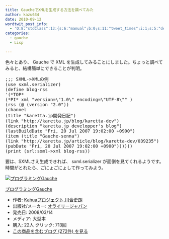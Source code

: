 ```yaml
---
title: GaucheでXMLを生成する方法を調べてみた
author: kazu634
date: 2010-09-12
wordtwit_post_info:
  - 'O:8:"stdClass":13:{s:6:"manual";b:0;s:11:"tweet_times";i:1;s:5:"delay";i:0;s:7:"enabled";i:1;s:10:"separation";s:2:"60";s:7:"version";s:3:"3.7";s:14:"tweet_template";b:0;s:6:"status";i:2;s:6:"result";a:0:{}s:13:"tweet_counter";i:2;s:13:"tweet_log_ids";a:1:{i:0;i:5343;}s:9:"hash_tags";a:0:{}s:8:"accounts";a:1:{i:0;s:7:"kazu634";}}'
categories:
  - gauche
  - Lisp

---
```

<div class="section">
<p>
    色々とあり、 Gauche で XML を生成してみることにしました。ちょっと調べてみると、結構簡単にできることが判明。
</p>
  
<pre class="syntax-highlight">
<span class="synComment">;;; SXML-&#62;XMLの例</span>
<span class="synSpecial">(</span>use sxml.serializer<span class="synSpecial">)</span>
<span class="synSpecial">(</span>define blog-rss
<span class="synSpecial">'(</span>*TOP*
<span class="synSpecial">(</span>*PI* xml <span class="synConstant">&#34;version=\&#34;1.0\&#34; encoding=\&#34;UTF-8\&#34;&#34;</span> <span class="synSpecial">)</span>
<span class="synSpecial">(</span>rss <span class="synSpecial">(</span>@ <span class="synSpecial">(</span>version <span class="synConstant">&#34;2.0&#34;</span><span class="synSpecial">))</span>
<span class="synSpecial">(</span>channel
<span class="synSpecial">(</span>title <span class="synConstant">&#34;karetta.jp開発日記&#34;</span><span class="synSpecial">)</span>
<span class="synSpecial">(</span>link <span class="synConstant">&#34;http://karetta.jp/blog/karetta-dev&#34;</span><span class="synSpecial">)</span>
<span class="synSpecial">(</span>description <span class="synConstant">&#34;karetta.jp developper's blog&#34;</span><span class="synSpecial">)</span>
<span class="synSpecial">(</span>lastBuildDate <span class="synConstant">&#34;Fri, 20 Jul 2007 19:02:00 +0900&#34;</span><span class="synSpecial">)</span>
<span class="synSpecial">(</span>item <span class="synSpecial">(</span>title <span class="synConstant">&#34;Gauche-senna&#34;</span><span class="synSpecial">)</span>
<span class="synSpecial">(</span>link <span class="synConstant">&#34;http://karetta.jp/article/blog/karetta-dev/039235&#34;</span><span class="synSpecial">)</span>
<span class="synSpecial">(</span>pubDate <span class="synConstant">&#34;Fri, 20 Jul 2007 19:02:00 +0900&#34;</span><span class="synSpecial">))))))</span>
<span class="synSpecial">(</span><span class="synStatement">print</span> <span class="synSpecial">(</span>srl:sxml-&#62;xml blog-rss<span class="synSpecial">))</span>
</pre>
  
<p>
    要は、SXMLさえ生成できれば、 sxml.serializer が面倒を見てくれるようです。時間がとれたら、ごにょごにょして作ってみよう。
</p>
  
<div class="hatena-asin-detail">
<a href="http://www.amazon.co.jp/dp/4873113482/?tag=hatena_st1-22&ascsubtag=d-7ibv" onclick="__gaTracker('send', 'event', 'outbound-article', 'http://www.amazon.co.jp/dp/4873113482/?tag=hatena_st1-22&ascsubtag=d-7ibv', '');"><img src="https://images-na.ssl-images-amazon.com/images/I/51Exg14b4uL._SL160_.jpg" class="hatena-asin-detail-image" alt="プログラミングGauche" title="プログラミングGauche" /></a></p> 
    
<div class="hatena-asin-detail-info">
<p class="hatena-asin-detail-title">
<a href="http://www.amazon.co.jp/dp/4873113482/?tag=hatena_st1-22&ascsubtag=d-7ibv" onclick="__gaTracker('send', 'event', 'outbound-article', 'http://www.amazon.co.jp/dp/4873113482/?tag=hatena_st1-22&ascsubtag=d-7ibv', 'プログラミングGauche');">プログラミングGauche</a>
</p>
      
<ul>
<li>
<span class="hatena-asin-detail-label">作者:</span> <a href="http://d.hatena.ne.jp/keyword/Kahua%A5%D7%A5%ED%A5%B8%A5%A7%A5%AF%A5%C8" onclick="__gaTracker('send', 'event', 'outbound-article', 'http://d.hatena.ne.jp/keyword/Kahua%A5%D7%A5%ED%A5%B8%A5%A7%A5%AF%A5%C8', 'Kahuaプロジェクト');" class="keyword">Kahuaプロジェクト</a>,<a href="http://d.hatena.ne.jp/keyword/%C0%EE%B9%E7%BB%CB%CF%AF" onclick="__gaTracker('send', 'event', 'outbound-article', 'http://d.hatena.ne.jp/keyword/%C0%EE%B9%E7%BB%CB%CF%AF', '川合史朗');" class="keyword">川合史朗</a>
</li>
<li>
<span class="hatena-asin-detail-label">出版社/メーカー:</span> <a href="http://d.hatena.ne.jp/keyword/%A5%AA%A5%E9%A5%A4%A5%EA%A1%BC%A5%B8%A5%E3%A5%D1%A5%F3" onclick="__gaTracker('send', 'event', 'outbound-article', 'http://d.hatena.ne.jp/keyword/%A5%AA%A5%E9%A5%A4%A5%EA%A1%BC%A5%B8%A5%E3%A5%D1%A5%F3', 'オライリージャパン');" class="keyword">オライリージャパン</a>
</li>
<li>
<span class="hatena-asin-detail-label">発売日:</span> 2008/03/14
</li>
<li>
<span class="hatena-asin-detail-label">メディア:</span> 大型本
</li>
<li>
<span class="hatena-asin-detail-label">購入</span>: 22人 <span class="hatena-asin-detail-label">クリック</span>: 713回
</li>
<li>
<a href="http://d.hatena.ne.jp/asin/4873113482" onclick="__gaTracker('send', 'event', 'outbound-article', 'http://d.hatena.ne.jp/asin/4873113482', 'この商品を含むブログ (272件) を見る');" target="_blank">この商品を含むブログ (272件) を見る</a>
</li>
</ul>
</div>
    
<div class="hatena-asin-detail-foot">
</div>
</div>
</div>
